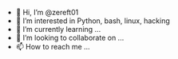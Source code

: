 - 👋 Hi, I’m @zereft01
- 👀 I’m interested in Python, bash, linux, hacking
- 🌱 I’m currently learning ...
- 💞️ I’m looking to collaborate on ...
- 📫 How to reach me ...

<!---
zereft01/zereft01 is a ✨ special ✨ repository because its `README.md` (this file) appears on your GitHub profile.
You can click the Preview link to take a look at your changes.
--->

